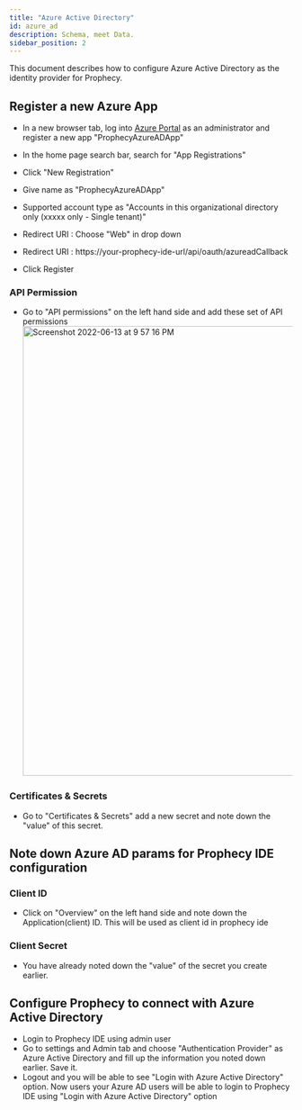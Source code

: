 ```yaml
---
title: "Azure Active Directory"
id: azure_ad
description: Schema, meet Data.
sidebar_position: 2
---
```


This document describes how to configure Azure Active Directory as the identity provider for Prophecy.

## Register a new Azure App

- In a new browser tab, log into [Azure Portal](https://portal.azure.com/) as an administrator and register a new app "ProphecyAzureADApp"

- In the home page search bar, search for "App Registrations"

- Click "New Registration"
- Give name as "ProphecyAzureADApp"
- Supported account type as "Accounts in this organizational directory only (xxxxx only - Single tenant)"
- Redirect URI : Choose "Web" in drop down
- Redirect URI : https://your-prophecy-ide-url/api/oauth/azureadCallback
- Click Register

### API Permission

- Go to "API permissions" on the left hand side and add these set of API permissions
  <img width="799" alt="Screenshot 2022-06-13 at 9 57 16 PM" src="https://user-images.githubusercontent.com/59466885/173400731-acb084df-31a7-4858-b6ba-f395e888e60e.png" />

### Certificates & Secrets

- Go to "Certificates & Secrets" add a new secret and note down the "value" of this secret.

## Note down Azure AD params for Prophecy IDE configuration

### Client ID

- Click on "Overview" on the left hand side and note down the Application(client) ID. This will be used as client id in prophecy ide

### Client Secret

- You have already noted down the "value" of the secret you create earlier.

## Configure Prophecy to connect with Azure Active Directory

- Login to Prophecy IDE using admin user
- Go to settings and Admin tab and choose "Authentication Provider" as Azure Active Directory and fill up the information you noted down earlier. Save it.
- Logout and you will be able to see "Login with Azure Active Directory" option. Now users your Azure AD users will be able to login to Prophecy IDE using "Login with Azure Active Directory" option
